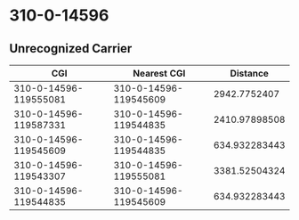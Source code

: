 # 310-0-14596
## Unrecognized Carrier


| CGI | Nearest CGI | Distance |
|-----|-------------|----------|
| 310-0-14596-119555081 | 310-0-14596-119545609 | 2942.7752407 |
| 310-0-14596-119587331 | 310-0-14596-119544835 | 2410.97898508 |
| 310-0-14596-119545609 | 310-0-14596-119544835 | 634.932283443 |
| 310-0-14596-119543307 | 310-0-14596-119555081 | 3381.52504324 |
| 310-0-14596-119544835 | 310-0-14596-119545609 | 634.932283443 |
